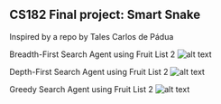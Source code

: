 ## CS182 Final project: Smart Snake
Inspired by a repo by Tales Carlos de Pádua

Breadth-First Search Agent using Fruit List 2
![alt text](https://media.giphy.com/media/fCTsyvEl10rWOMzOiP/giphy.gif)

Depth-First Search Agent using Fruit List 2
![alt text](https://media.giphy.com/media/623FCakejXFEB0xllI/giphy.gif)

Greedy Search Agent using Fruit List 2
![alt text](https://gph.is/2QFvsGT)
